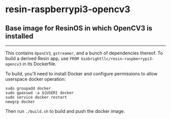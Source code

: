 # resin-raspberrypi3-opencv3  
## Base image for ResinOS in which OpenCV3 is installed  
---  
This contains `OpenCV3`, `gstreamer`, and a bunch of dependencies thereof. To build a derived Resin app, use `FROM biobrightllc/resin-raspberrypi3-opencv3` in its Dockerfile.  

To build, you'll need to install Docker and configure permissions to allow userspace docker operation:
````
sudo groupadd docker
sudo gpasswd -a ${USER} docker
sudo service docker restart
newgrp docker
````  
Then run `./build.sh` to build and push the docker image.